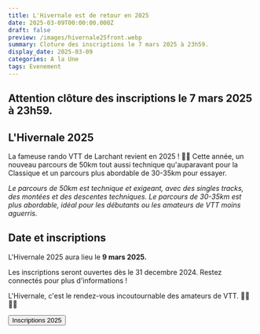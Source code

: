 ```yaml
---
title: L'Hivernale est de retour en 2025
date: 2025-03-09T00:00:00.000Z
draft: false
preview: /images/hivernale25front.webp
summary: Cloture des inscriptions le 7 mars 2025 à 23h59.
display_date: 2025-03-09
categories: A la Une
tags: Evenement
---
```

## Attention clôture des inscriptions le 7 mars 2025 à 23h59.

## L'Hivernale 2025
La fameuse rando VTT de Larchant revient en 2025 ! 🚵‍♂️ Cette année, un nouveau parcours de 50km tout aussi technique qu'auparavant pour la Classique et un parcours plus abordable de 30-35km pour essayer.

*Le parcours de 50km est technique et exigeant, avec des singles tracks, des montées et des descentes techniques.
Le parcours de 30-35km est plus abordable, idéal pour les débutants ou les amateurs de VTT moins aguerris.*

## Date et inscriptions
L'Hivernale 2025 aura lieu le **9 mars 2025.**

Les inscriptions seront ouvertes dès le 31 decembre 2024. Restez connectés pour plus d'informations !

L'Hivernale, c'est le rendez-vous incoutournable des amateurs de VTT. 🚵‍♂️🚵‍♀️

<a class="flex justify-center no-underline" href="https://larchant-animation.s2.yapla.com/fr/event-72285">
<button class="px-4 py-2  rounded-xl bg-indigo-500 hover:bg-indigo-600 text-slate-100 hover:text-slate-200"> Inscriptions 2025 </button>
</a>
